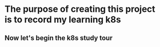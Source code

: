 # The purpose of creating this project is to record my learning k8s
## Now let's begin  the k8s study tour
